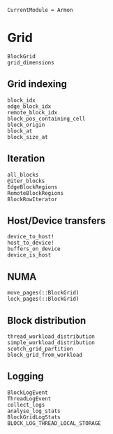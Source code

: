 ```@meta
CurrentModule = Armon
```

# Grid

```@docs
BlockGrid
grid_dimensions
```

## Grid indexing

```@docs
block_idx
edge_block_idx
remote_block_idx
block_pos_containing_cell
block_origin
block_at
block_size_at
```

## Iteration

```@docs
all_blocks
@iter_blocks
EdgeBlockRegions
RemoteBlockRegions
BlockRowIterator
```

## Host/Device transfers

```@docs
device_to_host!
host_to_device!
buffers_on_device
device_is_host
```

## NUMA

```@docs
move_pages(::BlockGrid)
lock_pages(::BlockGrid)
```

## Block distribution

```@docs
thread_workload_distribution
simple_workload_distribution
scotch_grid_partition
block_grid_from_workload
```

## Logging

```@docs
BlockLogEvent
ThreadLogEvent
collect_logs
analyse_log_stats
BlockGridLogStats
BLOCK_LOG_THREAD_LOCAL_STORAGE
```
